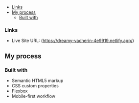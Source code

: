 
  - [Links](#links)
- [My process](#my-process)
  - [Built with](#built-with)




### Links


- Live Site URL: (https://dreamy-vacherin-4e9919.netlify.app/)

## My process

### Built with

- Semantic HTML5 markup
- CSS custom properties
- Flexbox
- Mobile-first workflow




